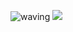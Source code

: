 ![waving](https://capsule-render.vercel.app/api?type=waving&height=200&text=Nalgle&fontAlign=80&fontAlignY=40&color=gradient)
<img src="https://img.shields.io/badge/white?style=flat-square&logo=Typescript&logoColor=#007ACC"/>
